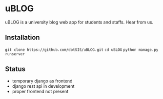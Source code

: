 # uBLOG
uBLOG is a university blog web app for students and staffs. Hear from us.

## Installation
  `git clone https://github.com/dotSIS/uBLOG.git`
  `cd uBLOG`
  `python manage.py runserver`

## Status
- temporary django as frontend
- django rest api in development
- proper frontend not present
